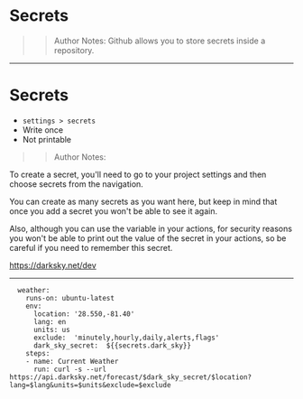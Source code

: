 <!-- .slide: data-state="title" -->

# Secrets

> > Author Notes: Github allows you to store secrets inside a repository.

---

# Secrets

- `settings > secrets`
- Write once
- Not printable

> > Author Notes:

To create a secret, you'll need to go to your project settings and then choose secrets from the navigation.

You can create as many secrets as you want here, but keep in mind that once you add a secret you won't be able to see it again.

Also, although you can use the variable in your actions, for security reasons you won't be able to print out the value of the secret in your actions, so be careful if you need to remember this secret.

https://darksky.net/dev

---

```
  weather:
    runs-on: ubuntu-latest
    env:
      location: '28.550,-81.40'
      lang: en
      units: us
      exclude:  'minutely,hourly,daily,alerts,flags'
      dark_sky_secret:  ${{secrets.dark_sky}}
    steps:
    - name: Current Weather
      run: curl -s --url https://api.darksky.net/forecast/$dark_sky_secret/$location?lang=$lang&units=$units&exclude=$exclude

```
